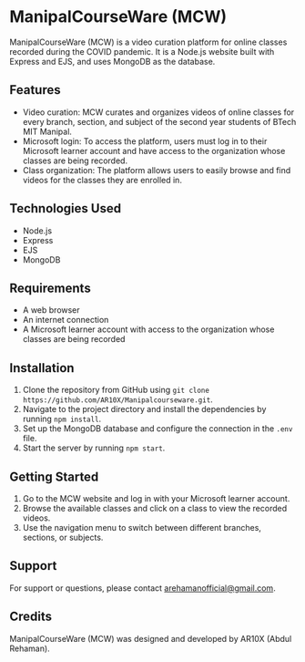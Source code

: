 ManipalCourseWare (MCW)
=======================

ManipalCourseWare (MCW) is a video curation platform for online classes recorded during the COVID pandemic. It is a Node.js website built with Express and EJS, and uses MongoDB as the database.

Features
--------

-   Video curation: MCW curates and organizes videos of online classes for every branch, section, and subject of the second year students of BTech MIT Manipal.
-   Microsoft login: To access the platform, users must log in to their Microsoft learner account and have access to the organization whose classes are being recorded.
-   Class organization: The platform allows users to easily browse and find videos for the classes they are enrolled in.

Technologies Used
-----------------

-   Node.js
-   Express
-   EJS
-   MongoDB

Requirements
------------

-   A web browser
-   An internet connection
-   A Microsoft learner account with access to the organization whose classes are being recorded

Installation
------------

1.  Clone the repository from GitHub using `git clone https://github.com/AR10X/Manipalcourseware.git`.
2.  Navigate to the project directory and install the dependencies by running `npm install`.
3.  Set up the MongoDB database and configure the connection in the `.env` file.
4.  Start the server by running `npm start`.

Getting Started
---------------

1.  Go to the MCW website and log in with your Microsoft learner account.
2.  Browse the available classes and click on a class to view the recorded videos.
3.  Use the navigation menu to switch between different branches, sections, or subjects.

Support
-------

For support or questions, please contact <arehamanofficial@gmail.com>.

Credits
-------

ManipalCourseWare (MCW) was designed and developed by AR10X (Abdul Rehaman).

<!-- License
-------

ManipalCourseWare (MCW) is licensed under the [MIT License](). -->